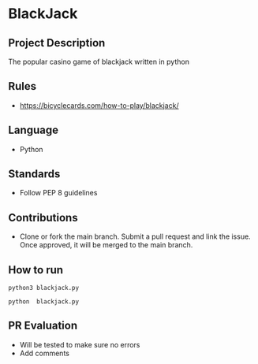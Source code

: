 # BlackJack

## Project Description
The popular casino game of blackjack written in python

## Rules
* https://bicyclecards.com/how-to-play/blackjack/

## Language
* Python

## Standards
* Follow PEP 8 guidelines

## Contributions
* Clone or fork the main branch. Submit a pull request and link the issue. Once approved, it will be merged to the main branch.

## How to run
```python3 blackjack.py```

```python  blackjack.py```

## PR Evaluation
* Will be tested to make sure no errors
* Add comments
